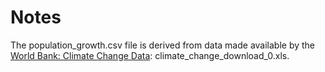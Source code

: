Notes
=====

The population\_growth.csv file is derived from data made available by the
[World Bank: Climate Change Data](http://data.worldbank.org/data-catalog/climate-change): climate\_change\_download\_0.xls.
